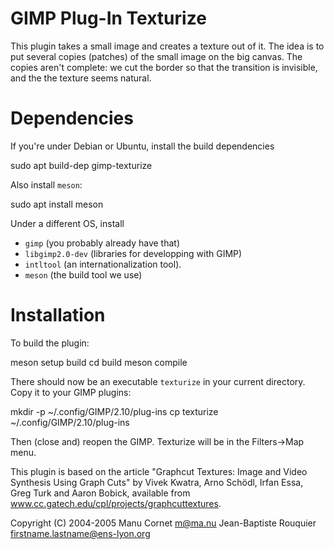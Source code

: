 # GIMP Plug-In Texturize

This plugin takes a small image and creates a texture out of it.
The idea is to put several copies (patches) of the small image on the big
canvas. The copies aren't complete: we cut the border so that the transition is
invisible, and the the texture seems natural.

# Dependencies

If you're under Debian or Ubuntu, install the build dependencies

  sudo apt build-dep gimp-texturize

Also install `meson`:

  sudo apt install meson

Under a different OS, install
- `gimp` (you probably already have that)
- `libgimp2.0-dev` (libraries for developping with GIMP)
- `intltool` (an internationalization tool).
- `meson` (the build tool we use)

# Installation

To build the plugin:

   meson setup build
   cd build
   meson compile

There should now be an executable `texturize` in your current directory.
Copy it to your GIMP plugins:

  mkdir -p ~/.config/GIMP/2.10/plug-ins
  cp texturize ~/.config/GIMP/2.10/plug-ins

Then (close and) reopen the GIMP. Texturize will be in the Filters->Map menu.


This plugin is based on the article "Graphcut Textures: Image and Video Synthesis Using
Graph Cuts" by Vivek Kwatra, Arno Schödl, Irfan Essa, Greg Turk and Aaron
Bobick, available from www.cc.gatech.edu/cpl/projects/graphcuttextures.


Copyright (C) 2004-2005  Manu Cornet            <m@ma.nu>
                         Jean-Baptiste Rouquier <firstname.lastname@ens-lyon.org>
